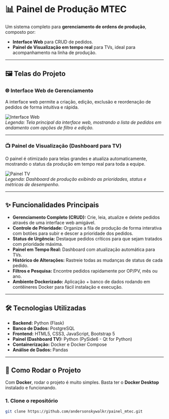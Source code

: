 # 📊 Painel de Produção MTEC

Um sistema completo para **gerenciamento de ordens de produção**, composto por:  
- **Interface Web** para CRUD de pedidos.  
- **Painel de Visualização em tempo real** para TVs, ideal para acompanhamento na linha de produção.  

---

## 🖼️ Telas do Projeto

### 🌐 Interface Web de Gerenciamento
A interface web permite a criação, edição, exclusão e reordenação de pedidos de forma intuitiva e rápida.  

![Interface Web](link-da-imagem-aqui)  
*Legenda: Tela principal da interface web, mostrando a lista de pedidos em andamento com opções de filtro e edição.*

---

### 📺 Painel de Visualização (Dashboard para TV)
O painel é otimizado para telas grandes e atualiza automaticamente, mostrando o status da produção em tempo real para toda a equipe.  

![Painel TV](link-da-imagem-aqui)  
*Legenda: Dashboard de produção exibindo as prioridades, status e métricas de desempenho.*

---

## ✨ Funcionalidades Principais

- **Gerenciamento Completo (CRUD):** Crie, leia, atualize e delete pedidos através de uma interface web amigável.  
- **Controle de Prioridade:** Organize a fila de produção de forma interativa com botões para subir e descer a prioridade dos pedidos.  
- **Status de Urgência:** Destaque pedidos críticos para que sejam tratados com prioridade máxima.  
- **Painel em Tempo Real:** Dashboard com atualização automática para TVs.  
- **Histórico de Alterações:** Rastreie todas as mudanças de status de cada pedido.  
- **Filtros e Pesquisa:** Encontre pedidos rapidamente por OP/PV, mês ou ano.  
- **Ambiente Dockerizado:** Aplicação + banco de dados rodando em contêineres Docker para fácil instalação e execução.  

---

## 🛠️ Tecnologias Utilizadas

- **Backend:** Python (Flask)  
- **Banco de Dados:** PostgreSQL  
- **Frontend:** HTML5, CSS3, JavaScript, Bootstrap 5  
- **Painel (Dashboard TV):** Python (PySide6 - Qt for Python)  
- **Containerização:** Docker e Docker Compose  
- **Análise de Dados:** Pandas  

---

## 🚀 Como Rodar o Projeto

Com **Docker**, rodar o projeto é muito simples. Basta ter o **Docker Desktop** instalado e funcionando.  

### 1. Clone o repositório
```bash
git clone https://github.com/andersonskywalkr/painel_mtec.git

